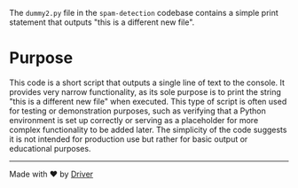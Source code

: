 <!--------------------------------------------------------------------------------->
<!-- IMPORTANT: This file is auto-generated by Driver (https://driver.ai). -------->
<!-- Manual edits may be overwritten on future commits. --------------------------->
<!--------------------------------------------------------------------------------->

The `dummy2.py` file in the `spam-detection` codebase contains a simple print statement that outputs "this is a different new file".

# Purpose
This code is a short script that outputs a single line of text to the console. It provides very narrow functionality, as its sole purpose is to print the string "this is a different new file" when executed. This type of script is often used for testing or demonstration purposes, such as verifying that a Python environment is set up correctly or serving as a placeholder for more complex functionality to be added later. The simplicity of the code suggests it is not intended for production use but rather for basic output or educational purposes.

---
Made with ❤️ by [Driver](https://www.driver.ai/)